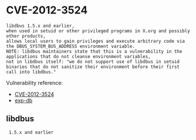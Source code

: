 # CVE-2012-3524
```
libdbus 1.5.x and earlier, 
when used in setuid or other privileged programs in X.org and possibly other products, 
allows local users to gain privileges and execute arbitrary code via the DBUS_SYSTEM_BUS_ADDRESS environment variable. 
NOTE: libdbus maintainers state that this is a vulnerability in the applications that do not cleanse environment variables, 
not in libdbus itself: "we do not support use of libdbus in setuid binaries that do not sanitize their environment before their first call into libdbus."
```


Vulnerability reference:
 * [CVE-2012-3524](http://www.cve.mitre.org/cgi-bin/cvename.cgi?name=CVE-2012-3524)  
 * [exp-db](https://www.exploit-db.com/exploits/21323/)  

## libdbus
```
 1.5.x and earlier
```   





